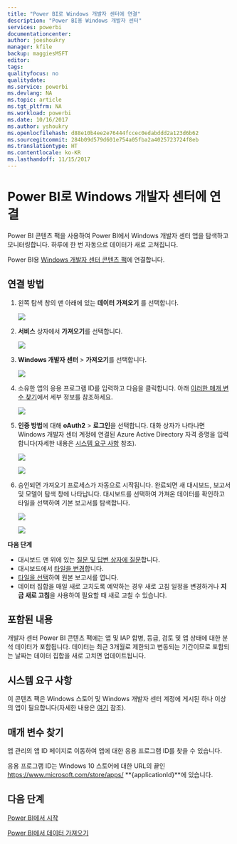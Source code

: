 ```yaml
---
title: "Power BI로 Windows 개발자 센터에 연결"
description: "Power BI용 Windows 개발자 센터"
services: powerbi
documentationcenter: 
author: joeshoukry
manager: kfile
backup: maggiesMSFT
editor: 
tags: 
qualityfocus: no
qualitydate: 
ms.service: powerbi
ms.devlang: NA
ms.topic: article
ms.tgt_pltfrm: NA
ms.workload: powerbi
ms.date: 10/16/2017
ms.author: yshoukry
ms.openlocfilehash: d88e10b4ee2e76444fccec0edabddd2a123d6b62
ms.sourcegitcommit: 284b09d579d601e754a05fba2a4025723724f8eb
ms.translationtype: HT
ms.contentlocale: ko-KR
ms.lasthandoff: 11/15/2017
---
```

# <a name="connect-to-windows-dev-center-with-power-bi"></a>Power BI로 Windows 개발자 센터에 연결
Power BI 콘텐츠 팩을 사용하여 Power BI에서 Windows 개발자 센터 앱을 탐색하고 모니터링합니다. 하루에 한 번 자동으로 데이터가 새로 고쳐집니다.

Power BI용 [Windows 개발자 센터 콘텐츠 팩](https://app.powerbi.com/getdata/services/devcenter)에 연결합니다.

## <a name="how-to-connect"></a>연결 방법
1. 왼쪽 탐색 창의 맨 아래에 있는 **데이터 가져오기** 를 선택합니다.
   
   ![](media/service-connect-to-windows-dev-center/getdata.png)
2. **서비스** 상자에서 **가져오기**를 선택합니다.
   
   ![](media/service-connect-to-windows-dev-center/services.png)
3. **Windows 개발자 센터** \> **가져오기**를 선택합니다.
   
   ![](media/service-connect-to-windows-dev-center/windowsdev.png)
4. 소유한 앱의 응용 프로그램 ID를 입력하고 다음을 클릭합니다. 아래 [이러한 매개 변수 찾기](#FindingParams)에서 세부 정보를 참조하세요.
   
   ![](media/service-connect-to-windows-dev-center/params.png)
5. **인증 방법**에 대해 **oAuth2** \> **로그인**을 선택합니다. 대화 상자가 나타나면 Windows 개발자 센터 계정에 연결된 Azure Active Directory 자격 증명을 입력합니다(자세한 내용은 [시스템 요구 사항](#Requirements) 참조).
   
    ![](media/service-connect-to-windows-dev-center/creds.png)
   
    ![](media/service-connect-to-windows-dev-center/creds2.png)
6. 승인되면 가져오기 프로세스가 자동으로 시작됩니다. 완료되면 새 대시보드, 보고서 및 모델이 탐색 창에 나타납니다. 대시보드를 선택하여 가져온 데이터를 확인하고 타일을 선택하여 기본 보고서를 탐색합니다.
   
    ![](media/service-connect-to-windows-dev-center/dashboard.png)
   
    ![](media/service-connect-to-windows-dev-center/report.png)

**다음 단계**

* 대시보드 맨 위에 있는 [질문 및 답변 상자에 질문](service-q-and-a.md)합니다.
* 대시보드에서 [타일을 변경](service-dashboard-edit-tile.md)합니다.
* [타일을 선택](service-dashboard-tiles.md)하여 원본 보고서를 엽니다.
* 데이터 집합을 매일 새로 고치도록 예약하는 경우 새로 고침 일정을 변경하거나 **지금 새로 고침**을 사용하여 필요할 때 새로 고칠 수 있습니다.

## <a name="whats-included"></a>포함된 내용
개발자 센터 Power BI 콘텐츠 팩에는 앱 및 IAP 합병, 등급, 검토 및 앱 상태에 대한 분석 데이터가 포함됩니다. 데이터는 최근 3개월로 제한되고 변동되는 기간이므로 포함되는 날짜는 데이터 집합을 새로 고치면 업데이트됩니다.

<a name="Requirements"></a>

## <a name="system-requirements"></a>시스템 요구 사항
이 콘텐츠 팩은 Windows 스토어 및 Windows 개발자 센터 계정에 게시된 하나 이상의 앱이 필요합니다(자세한 내용은 [여기](https://msdn.microsoft.com/windows/uwp/publish/manage-account-users) 참조).

<a name="FindingParams"></a>

## <a name="finding-parameters"></a>매개 변수 찾기
앱 관리의 앱 ID 페이지로 이동하여 앱에 대한 응용 프로그램 ID를 찾을 수 있습니다.

응용 프로그램 ID는 Windows 10 스토어에 대한 URL의 끝인 https://www.microsoft.com/store/apps/ **{applicationId}**에 있습니다.

## <a name="next-steps"></a>다음 단계
[Power BI에서 시작](service-get-started.md)

[Power BI에서 데이터 가져오기](service-get-data.md)

